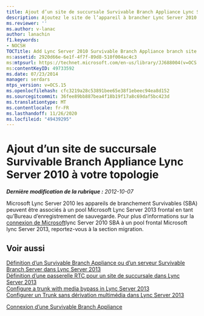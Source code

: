 ```yaml
---
title: Ajout d’un site de succursale Survivable Branch Appliance Lync Server 2010 à votre topologie
description: Ajoutez le site de l’appareil à brancher Lync Server 2010 Survivable à votre topologie.
ms.reviewer: ''
ms.author: v-lanac
author: lanachin
f1.keywords:
- NOCSH
TOCTitle: Add Lync Server 2010 Survivable Branch Appliance branch site to your topology
ms:assetid: 2920d66e-6e1f-4f7f-89d8-510f004ac4c3
ms:mtpsurl: https://technet.microsoft.com/en-us/library/JJ688004(v=OCS.15)
ms:contentKeyID: 49733592
ms.date: 07/23/2014
manager: serdars
mtps_version: v=OCS.15
ms.openlocfilehash: cfc3219a28c53891bee65e38f1ebeec94ea8d152
ms.sourcegitcommit: 36fee89bb887bea4f18b19f17a8c69daf5bc423d
ms.translationtype: MT
ms.contentlocale: fr-FR
ms.lasthandoff: 11/26/2020
ms.locfileid: "49439295"
---
```

# <a name="add-lync-server-2010-survivable-branch-appliance-branch-site-to-your-topology"></a>Ajout d’un site de succursale Survivable Branch Appliance Lync Server 2010 à votre topologie

<div data-xmlns="http://www.w3.org/1999/xhtml">

<div class="topic" data-xmlns="http://www.w3.org/1999/xhtml" data-msxsl="urn:schemas-microsoft-com:xslt" data-cs="https://msdn.microsoft.com/">

<div data-asp="https://msdn2.microsoft.com/asp">



</div>

<div id="mainSection">

<div id="mainBody">

<span> </span>

_**Dernière modification de la rubrique :** 2012-10-07_

Microsoft Lync Server 2010 les appareils de branchement Survivables (SBA) peuvent être associés à un pool Microsoft Lync Server 2013 frontal en tant qu’Bureau d’enregistrement de sauvegarde. Pour plus d’informations sur la [connexion de Microsoft](connect-a-survivable-branch-appliance.md)lync Server 2010 SBA à un pool frontal Microsoft lync Server 2013, reportez-vous à la section migration.

<div>

## <a name="see-also"></a>Voir aussi


[Définition d’un Survivable Branch Appliance ou d’un serveur Survivable Branch Server dans Lync Server 2013](lync-server-2013-define-a-survivable-branch-appliance-or-server.md)  
[Définition d’une passerelle RTC pour un site de succursale dans Lync Server 2013](lync-server-2013-define-a-pstn-gateway-for-a-branch-site.md)  
[Configure a trunk with media bypass in Lync Server 2013](lync-server-2013-configure-a-trunk-with-media-bypass.md)  
[Configurer un Trunk sans dérivation multimédia dans Lync Server 2013](lync-server-2013-configure-a-trunk-without-media-bypass.md)  


[Connexion d’une Survivable Branch Appliance](connect-a-survivable-branch-appliance.md)  
  

</div>

</div>

<span> </span>

</div>

</div>

</div>

